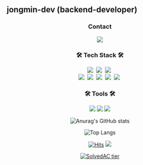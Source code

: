 ## jongmin-dev (backend-developer)

<h3 align="center">  Contact  </h3>
<p align="center">
  <a href="mailto:chungjm@gmail.com">
     <img src="https://img.shields.io/badge/Gmail-d14836?style=flat-square&logo=Gmail&logoColor=white&link=mailto:chungjm0711@gmail.com"/>
  </a>
</p>

<h3 align="center"> 🛠 Tech Stack 🛠 </h3>

<p align="center">
  <img src="https://img.shields.io/badge/Java-02569B?style=flat-square&logo=Java&logoColor=white"/></a>&nbsp 
  <img src="https://img.shields.io/badge/Python-3178C6?style=flat-square&logo=Python&logoColor=white"/></a>&nbsp
  <img src="https://img.shields.io/badge/JavaScript-F7DF1E?style=flat&logo=JavaScript&logoColor=white"/>&nbsp 
  <br>
  <img src="https://img.shields.io/badge/Spring-369F36?style=flat-square&logo=Spring&logoColor=white"/></a>&nbsp 
  <img src="https://img.shields.io/badge/SpringBoot-369F36?style=flat-square&logo=SpringBoot&logoColor=white"/></a>&nbsp 
  <img src="https://img.shields.io/badge/Spring Data JPA-28B4B4?style=flat-square&logo=Hibernate&logoColor=white"/></a>&nbsp 
  <img src="https://img.shields.io/badge/MySQL-5C6BC0?style=flat-square&logo=mySQL&logoColor=white"/></a>&nbsp 
  <img src="https://img.shields.io/badge/H2-5a5a5a?style=flat-square"/></a>&nbsp   
</p>

<h3 align="center"> 🛠 Tools  🛠 </h3> 

<p align="center">
  <img src="https://img.shields.io/badge/IntelliJ-147EFB?style=flat&logo=IntelliJ&logoColor=white"/> 
  <img src="https://img.shields.io/badge/Pycharm-000000?style=flat&logo=Pycharm&logoColor=white"/>
  <img src="https://img.shields.io/badge/Postman-FF6C37?style=flat&logo=Postman&logoColor=white"/>
</p>

<div align=center>
  
![Anurag's GitHub stats](https://github-readme-stats-sand-six-91.vercel.app/api?username=chungjm&show_icons=true&count_private=true&line_height=20&theme=dracula)

![Top Langs](https://github-readme-stats.vercel.app/api/top-langs/?username=chungjm&layout=compact&theme=dracula)
</div>
  
<div align=center>
  
[![Hits](https://hits.seeyoufarm.com/api/count/incr/badge.svg?url=https%3A%2F%2Fgithub.com%2Fchungjm&count_bg=%23D3A1FF&title_bg=%2331006E&icon=github.svg&icon_color=%23FFFEFF&title=hits&edge_flat=false)](https://hits.seeyoufarm.com)
<a href="https://github.com/chungjm"><img src="https://img.shields.io/github/followers/chungjm?logoColor=%5C&style=social"/> </a> 
  
[![SolvedAC tier](http://mazassumnida.wtf/api/v2/generate_badge?boj=chungjm0711)](https://solved.ac/chungjm0711)
  
</div>

